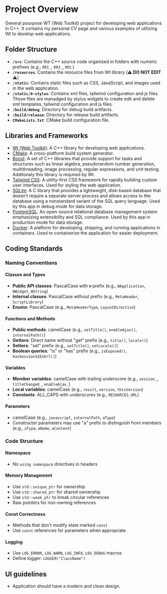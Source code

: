 # Project Overview

General pourpose WT (Web Toolkit) project for developing web applications in C++. 
It contains my personal CV page and various examples of utilizing Wt to develop web applications.


## Folder Structure

- **`/src`**: Contains the C++ source code organized in folders with numeric prefixes (e.g., `001_`, `002_`, etc.)
- **`/resources`**: Contains the resource files from Wt library (**⚠️ DO NOT EDIT ⚠️**)
- **`/static`**: Contains static files such as CSS, JavaScript, and images used in the web application.
- **`/static/0-stylus`**: Contains xml files, tailwind configuration and js files. Those files are manadged by stylus widgets to create edit and delete xml templates, tailwind configuration and js files.
- **`/build/debug`**: Directory for debug build artifacts.
- **`/build/release`**: Directory for release build artifacts.
- **`CMakeLists.txt`**: CMake build configuration file.



## Libraries and Frameworks

- [Wt (Web Toolkit)](https://www.webtoolkit.eu/wt): A C++ library for developing web applications.
- [CMake](https://cmake.org/): A cross-platform build system generator.
- [Boost](https://www.boost.org/): A set of C++ libraries that provide support for tasks and structures such as linear algebra, pseudorandom number generation, multithreading, image processing, regular expressions, and unit testing. Additonaly this library is required by Wt.
- [Tailwind CSS](https://tailwindcss.com/): A utility-first CSS framework for rapidly building custom user interfaces. Used for styling the web application.
- [SQLite](https://www.sqlite.org/index.html): A C library that provides a lightweight, disk-based database that doesn’t require a separate server process and allows access to the database using a nonstandard variant of the SQL query language. Used by this app in debug mode for data storage.
- [PostgreSQL](https://www.postgresql.org/): An open-source relational database management system emphasizing extensibility and SQL compliance. Used by this app in production mode for data storage.
- [Docker](https://www.docker.com/): A platform for developing, shipping, and running applications in containers. Used to containerize the application for easier deployment.


## Coding Standards

### Naming Conventions

#### Classes and Types
- **Public API classes**: PascalCase with `W` prefix (e.g., `WApplication`, `WWidget`, `WString`)
- **Internal classes**: PascalCase without prefix (e.g., `MetaHeader`, `ScriptLibrary`)
- **Enums**: PascalCase (e.g., `MetaHeaderType`, `LayoutDirection`)

#### Functions and Methods
- **Public methods**: camelCase (e.g., `setTitle()`, `enableAjax()`, `internalPath()`)
- **Getters**: Direct name without "get" prefix (e.g., `title()`, `locale()`)
- **Setters**: "set" prefix (e.g., `setTitle()`, `setLocale()`)
- **Boolean queries**: "is" or "has" prefix (e.g., `isExposed()`, `hasSessionIdInUrl()`)

#### Variables
- **Member variables**: camelCase with trailing underscore (e.g., `session_`, `titleChanged_`, `enableAjax_`)
- **Local variables**: camelCase (e.g., `result`, `version`, `thisVersion`)
- **Constants**: ALL_CAPS with underscores (e.g., `RESOURCES_URL`)

#### Parameters
- camelCase (e.g., `javascript`, `internalPath`, `aType`)
- Constructor parameters may use "a" prefix to distinguish from members (e.g., `aType`, `aName`, `aContent`)

### Code Structure

#### Namespace
- No `using namespace` directives in headers

#### Memory Management
- Use `std::unique_ptr` for ownership
- Use `std::shared_ptr` for shared ownership
- Use `std::weak_ptr` to break circular references
- Raw pointers for non-owning references

#### Const Correctness
- Methods that don't modify state marked `const`
- Use `const` references for parameters when appropriate

#### Logging
- Use `LOG_ERROR`, `LOG_WARN`, `LOG_INFO`, `LOG_DEBUG` macros
- Define logger: `LOGGER("ClassName")`


## UI guidelines

- Application should have a modern and clean design.
